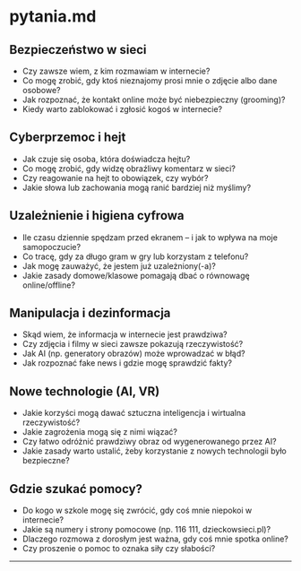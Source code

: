 # pytania.md  

## Bezpieczeństwo w sieci  
- Czy zawsze wiem, z kim rozmawiam w internecie?  
- Co mogę zrobić, gdy ktoś nieznajomy prosi mnie o zdjęcie albo dane osobowe?  
- Jak rozpoznać, że kontakt online może być niebezpieczny (grooming)?  
- Kiedy warto zablokować i zgłosić kogoś w internecie?  

## Cyberprzemoc i hejt  
- Jak czuje się osoba, która doświadcza hejtu?  
- Co mogę zrobić, gdy widzę obraźliwy komentarz w sieci?  
- Czy reagowanie na hejt to obowiązek, czy wybór?  
- Jakie słowa lub zachowania mogą ranić bardziej niż myślimy?  

## Uzależnienie i higiena cyfrowa  
- Ile czasu dziennie spędzam przed ekranem – i jak to wpływa na moje samopoczucie?  
- Co tracę, gdy za długo gram w gry lub korzystam z telefonu?  
- Jak mogę zauważyć, że jestem już uzależniony(-a)?  
- Jakie zasady domowe/klasowe pomagają dbać o równowagę online/offline?  

## Manipulacja i dezinformacja  
- Skąd wiem, że informacja w internecie jest prawdziwa?  
- Czy zdjęcia i filmy w sieci zawsze pokazują rzeczywistość?  
- Jak AI (np. generatory obrazów) może wprowadzać w błąd?  
- Jak rozpoznać fake news i gdzie mogę sprawdzić fakty?  

## Nowe technologie (AI, VR)  
- Jakie korzyści mogą dawać sztuczna inteligencja i wirtualna rzeczywistość?  
- Jakie zagrożenia mogą się z nimi wiązać?  
- Czy łatwo odróżnić prawdziwy obraz od wygenerowanego przez AI?  
- Jakie zasady warto ustalić, żeby korzystanie z nowych technologii było bezpieczne?  

## Gdzie szukać pomocy?  
- Do kogo w szkole mogę się zwrócić, gdy coś mnie niepokoi w internecie?  
- Jakie są numery i strony pomocowe (np. 116 111, dzieckowsieci.pl)?  
- Dlaczego rozmowa z dorosłym jest ważna, gdy coś mnie spotka online?  
- Czy proszenie o pomoc to oznaka siły czy słabości?  

---
